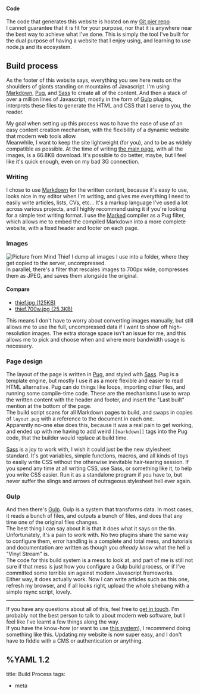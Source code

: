 #### Code   
The code that generates this website is hosted on my [Git pier repo](https://pier.spaceshipsin.space/gaeel/spaceshipsin-space)   
I cannot guarantee that it is fit for your purpose, nor that it is anywhere near the best way to achieve what I've done. This is simply the tool I've built for the dual purpose of having a website that I enjoy using, and learning to use node.js and its ecosystem.

## Build process
As the footer of this website says, everything you see here rests on the shoulders of giants standing on mountains of Javascript. I'm using [Markdown](https://daringfireball.net/projects/markdown/syntax), [Pug](https://pugjs.org), and [Sass](https://sass-lang.com/) to create all of the content. And then a stack of over a million lines of Javascript, mostly in the form of [Gulp](https://gulpjs.com/) plugins, interprets these files to generate the HTML and CSS that I serve to you, the reader.

My goal when setting up this process was to have the ease of use of an easy content creation mechanism, with the flexibility of a dynamic website that modern web tools allow.  
Meanwhile, I want to keep the site lightweight (for you), and to be as widely compatible as possible. At the time of writing [the main page](/), with all the images, is a 66.8KB download. It's possible to do better, maybe, but I feel like it's quick enough, even on my bad 3G connection.  


### Writing
I chose to use [Markdown](https://daringfireball.net/projects/markdown/syntax) for the written content, because it's easy to use, looks nice in my editor when I'm writing, and gives me everything I need to easily write articles, lists, CVs, etc…
It's a markup language I've used a lot across various projects, and I highly recommend using it if you're looking for a simple text writing format.
I use the [Marked](https://marked.js.org/) compiler as a Pug filter, which allows me to embed the compiled Markdown into a more complete website, with a fixed header and footer on each page.

### Images
![Picture from Mind Thief](/thief.700w.jpg)
I dump all images I use into a folder, where they get copied to the server, uncompressed.  
In parallel, there's a filter that rescales images to 700px wide, compresses them as JPEG, and saves them alongside the original.  
#### Compare
* [thief.jpg (125KB)](/thief.jpg)
* [thief.700w.jpg (25.3KB)](/thief.700w.jpg)

This means I don't have to worry about converting images manually, but still allows me to use the full, uncompressed data if I want to show off high-resolution images. The extra storage space isn't an issue for me, and this allows me to pick and choose when and where more bandwidth usage is necessary.

### Page design
The layout of the page is written in [Pug](https://pugjs.org), and styled with [Sass](https://sass-lang.com/). Pug is a template engine, but mostly I use it as a more flexible and easier to read HTML alternative. Pug can do things like loops, importing other files, and running some compile-time code. These are the mechanisms I use to wrap the written content with the header and footer, and insert the "Last built" mention at the bottom of the page.   
The build script scans for all Markdown pages to build, and swaps in copies of `layout.pug` with a reference to the document in each one.  
Apparently no-one else does this, because it was a real pain to get working, and ended up with me having to add weird `[[markdown]]` tags into the Pug code, that the builder would replace at build time.

[Sass](https://sass-lang.com/) is a joy to work with, I wish it could just be the new stylesheet standard. It's got variables, simple functions, macros, and all kinds of toys to easily write CSS without the otherwise inevitable hair-tearing session. If you spend any time at all writing CSS, use Sass, or something like it, to help you write CSS easier. Run it as a standalone program if you have to, but never suffer the slings and arrows of outrageous stylesheet hell ever again.

### Gulp
And then there's [Gulp](https://gulpjs.com/). Gulp is a system that transforms data. In most cases, it reads a bunch of files, and outputs a bunch of files, and does that any time one of the original files changes.  
The best thing I can say about it is that it does what it says on the tin. Unfortunately, it's a pain to work with. No two plugins share the same way to configure them, error handling is a complete and total mess, and tutorials and documentation are written as though you *already know* what the hell a "Vinyl Stream" is.   
The code for this build system is a mess to look at, and part of me is still not sure if that mess is just how you configure a Gulp build process, or if I've committed some terrible sin against modern Javascript frameworks.  
Either way, it does actually work. Now I can write articles such as this one, refresh my browser, and if all looks right, upload the whole shebang with a simple rsync script, lovely.

<hr>

If you have any questions about all of this, feel free to [get in touch](/#contact). I'm probably not the best person to talk to about modern web software, but I feel like I've learnt a few things along the way.  
If you have the know-how (or want to use [this system](https://pier.spaceshipsin.space/gaeel/spaceshipsin-space)), I recommend doing something like this. Updating my website is now super easy, and I don't have to fiddle with a CMS or authentication or anything.


%YAML 1.2
---
title: Build Process
tags:
  - meta
